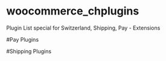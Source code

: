 # woocommerce_chplugins
Plugin List special for Switzerland, Shipping, Pay - Extensions

#Pay Plugins


#Shipping Plugins
